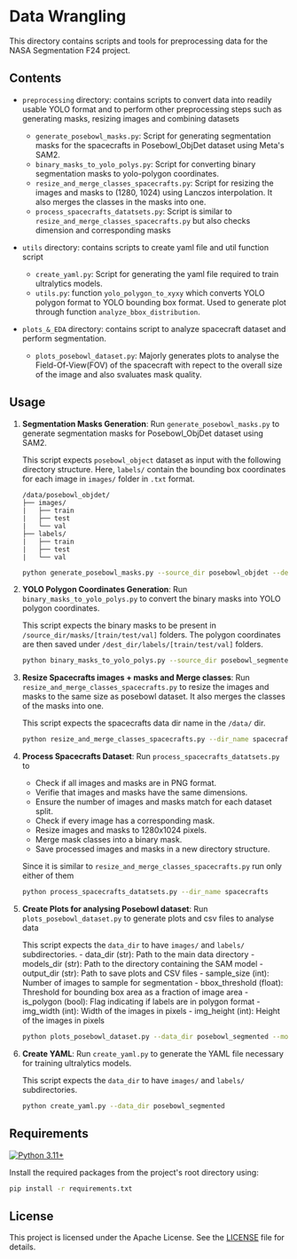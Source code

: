 # Data Wrangling

This directory contains scripts and tools for preprocessing data for the NASA Segmentation F24 project.

## Contents

- `preprocessing` directory: contains scripts to convert data into readily usable YOLO format and to perform other preprocessing steps such as generating masks, resizing images and combining datasets
    - `generate_posebowl_masks.py`: Script for generating segmentation masks for the spacecrafts in Posebowl_ObjDet dataset using Meta's SAM2.
    - `binary_masks_to_yolo_polys.py`: Script for converting binary segmentation masks to yolo-polygon coordinates.
    - `resize_and_merge_classes_spacecrafts.py`: Script for resizing the images and masks to (1280, 1024) using Lanczos interpolation. It also merges the classes in the masks into one.
    - `process_spacecrafts_datatsets.py`: Script is similar to `resize_and_merge_classes_spacecrafts.py` but also checks dimension and corresponding masks

- `utils` directory: contains scripts to create yaml file and util function script
    - `create_yaml.py`: Script for generating the yaml file required to train ultralytics models.
    - `utils.py`: function `yolo_polygon_to_xyxy` which converts YOLO polygon format to YOLO bounding box format. Used to generate plot through function `analyze_bbox_distribution`.
- `plots_&_EDA` directory: contains script to analyze spacecraft dataset and perform segmentation.
    - `plots_posebowl_dataset.py`: Majorly generates plots to analyse the Field-Of-View(FOV) of the spacecraft with repect to the overall size of the image and also svaluates mask quality.



## Usage

1. **Segmentation Masks Generation**: Run `generate_posebowl_masks.py` to generate segmentation masks for Posebowl_ObjDet dataset using SAM2.
    
    This script expects `posebowl_object` dataset as input with the following directory structure. Here, `labels/` contain the bounding box coordinates for each image in `images/` folder in `.txt` format.
    ```
    /data/posebowl_objdet/
    ├── images/
    |   ├── train
    |   ├── test
    |   └── val 
    ├── labels/
    |   ├── train
    |   ├── test
    |   └── val
    ```

    ```sh
    python generate_posebowl_masks.py --source_dir posebowl_objdet --dest_dir posebowl_segmented --split train --sam_size l
    ```

2. **YOLO Polygon Coordinates Generation**: Run `binary_masks_to_yolo_polys.py` to convert the binary masks into YOLO polygon coordinates.

    This script expects the binary masks to be present in `/source_dir/masks/[train/test/val]` folders. The polygon coordinates are then saved under `/dest_dir/labels/[train/test/val]` folders.
    ```sh
    python binary_masks_to_yolo_polys.py --source_dir posebowl_segmented --dest_dir posebowl_segmented
    ```

3. **Resize Spacecrafts images + masks and Merge classes**: Run `resize_and_merge_classes_spacecrafts.py` to resize the images and masks to the same size as posebowl dataset. It also merges the classes of the masks into one.
    
    This script expects the spacecrafts data dir name in the `/data/` dir.
    ```sh
    python resize_and_merge_classes_spacecrafts.py --dir_name spacecrafts
    ```
4. **Process Spacecrafts Dataset**: Run `process_spacecrafts_datatsets.py` to 

    - Check if all images and masks are in PNG format.
    - Verifie that images and masks have the same dimensions.
    - Ensure the number of images and masks match for each dataset split.
    - Check if every image has a corresponding mask.
    - Resize images and masks to 1280x1024 pixels.
    - Merge mask classes into a binary mask.
    - Save processed images and masks in a new directory structure.

    Since it is similar to `resize_and_merge_classes_spacecrafts.py` run only either of them
    ```sh
    python process_spacecrafts_datatsets.py --dir_name spacecrafts
    ```

5. **Create Plots for analysing Posebowl dataset**: Run `plots_posebowl_dataset.py` to generate plots and csv files to analyse data

    This script expects the `data_dir` to have `images/` and `labels/` subdirectories.
            - data_dir (str): Path to the main data directory
            - models_dir (str): Path to the directory containing the SAM model
            - output_dir (str): Path to save plots and CSV files
            - sample_size (int): Number of images to sample for segmentation
            - bbox_threshold (float): Threshold for bounding box area as a fraction of image area
            - is_polygon (bool): Flag indicating if labels are in polygon format
            - img_width (int): Width of the images in pixels
            - img_height (int): Height of the images in pixels
    ```sh
    python plots_posebowl_dataset.py --data_dir posebowl_segmented --models_dir sam_model --output_dir /plots --sample_size 10 --bbox_threshold 0.5 --is_polygon True --img_width 1280 --img_height 1024
    ```


6. **Create YAML**: Run `create_yaml.py` to generate the YAML file necessary for training ultralytics models.

    This script expects the `data_dir` to have `images/` and `labels/` subdirectories.
    ```sh
    python create_yaml.py --data_dir posebowl_segmented
    ```

## Requirements

[![Python 3.11+](https://img.shields.io/badge/python-3.11-blue.svg)](https://www.python.org/downloads/release/python-311/)


Install the required packages from the project's root directory using:
```sh
pip install -r requirements.txt
```

## License

This project is licensed under the Apache License. See the [LICENSE](../LICENSE) file for details.

